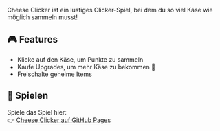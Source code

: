 Cheese Clicker ist ein lustiges Clicker-Spiel, bei dem du so viel Käse wie möglich sammeln musst!  

## 🎮 Features  
- Klicke auf den Käse, um Punkte zu sammeln  
- Kaufe Upgrades, um mehr Käse zu bekommen  🧀
- Freischalte geheime Items  

## 🚀 Spielen  
Spiele das Spiel hier:  
👉 [Cheese Clicker auf GitHub Pages](https://megahamster0.github.io/Cheese-Clicker/)
